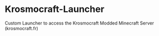 # Krosmocraft-Launcher
Custom Launcher to access the Krosmocraft Modded Minecraft Server (krosmocraft.fr)
